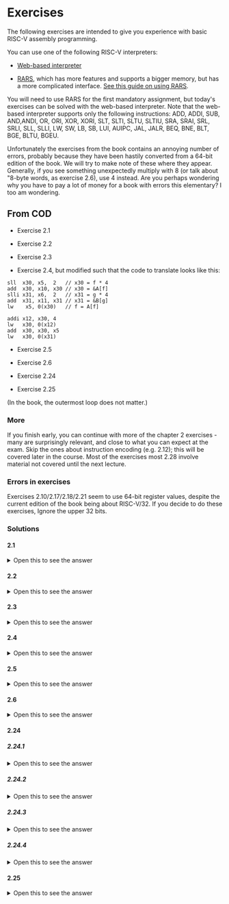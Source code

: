 # Exercises

The following exercises are intended to give you experience with basic
RISC-V assembly programming.

You can use one of the following RISC-V interpreters:

* [Web-based interpreter](https://www.cs.cornell.edu/courses/cs3410/2019sp/riscv/interpreter/)

* [RARS](https://github.com/TheThirdOne/rars), which has more features
and supports a bigger memory, but has a more complicated interface.
[See this guide on using RARS](../../rars.md).

You will need to use RARS for the first mandatory assignment, but
today's exercises can be solved with the web-based interpreter.  Note
that the web-based interpreter supports only the following
instructions: ADD, ADDI, SUB, AND,ANDI, OR, ORI, XOR, XORI, SLT, SLTI,
SLTU, SLTIU, SRA, SRAI, SRL, SRLI, SLL, SLLI, LW, SW, LB, SB, LUI,
AUIPC, JAL, JALR, BEQ, BNE, BLT, BGE, BLTU, BGEU.

Unfortunately the exercises from the book contains an annoying number
of errors, probably because they have been hastily converted from a
64-bit edition of the book.  We will try to make note of these where
they appear.  Generally, if you see something unexpectedly multiply
with 8 (or talk about "8-byte words, as exercise 2.6), use 4 instead.
Are you perhaps wondering why you have to pay a lot of money for a
book with errors this elementary?  I too am wondering.

## From COD

* Exercise 2.1

* Exercise 2.2

* Exercise 2.3

* Exercise 2.4, but modified such that the code to translate looks like this:

```
sll  x30, x5,  2   // x30 = f * 4
add  x30, x10, x30 // x30 = &A[f]
slli x31, x6,  2   // x31 = g * 4
add  x31, x11, x31 // x31 = &B[g]
lw    x5, 0(x30)   // f = A[f]

addi x12, x30, 4
lw   x30, 0(x12)
add  x30, x30, x5
lw   x30, 0(x31)
```

* Exercise 2.5

* Exercise 2.6

* Exercise 2.24

* Exercise 2.25

(In the book, the outermost loop does not matter.)

### More

If you finish early, you can continue with more of the chapter 2
exercises - many are surprisingly relevant, and close to what you can
expect at the exam.  Skip the ones about instruction encoding
(e.g. 2.12); this will be covered later in the course.  Most of the
exercises most 2.28 involve material not covered until the next
lecture.

### Errors in exercises

Exercises 2.10/2.17/2.18/2.21 seem to use 64-bit register values, despite
the current edition of the book being about RISC-V/32.  If you decide
to do these exercises, Ignore the upper 32 bits.

### Solutions

#### 2.1

<details>
<summary>Open this to see the answer</summary>

```
addi x7, x7, -5
add  x5, x6, x7
```

Note that I overwrite the value of `h` - depending on the context,
this may or may not be acceptable.  (Consider: when is it acceptable?)

</details>

#### 2.2

<details>
<summary>Open this to see the answer</summary>

```
f = g + h + i
```

</details>

#### 2.3

<details>
<summary>Open this to see the answer</summary>

Assuming `A` and `B` are byte arrays:

```
sub  x5, x28, x29  // f = i - j
add  x5, x5, x10   // f = f + A
lw   x5, 0(x5)     // f = Mem[f]
sw   x5, 8(x11)    // Mem[B+8] = f
```

If `A` and `B` are `int` arrays, the indexes have to be multiplied by
`sizeof int` (4) to obtain the right memory offset:

```
sub  x5, x28, x29  // f = i - j
slli x5, x5, 2     // f = f * 4
add  x5, x5, x10   // f = f + A
lw   x5, 0(x5)     // f = Mem[f]
sw   x5, 32(x11)   // Mem[B+32] = f
```

</details>

#### 2.4

<details>
<summary>Open this to see the answer</summary>


```
A[A[f+1]]
```

</details>

#### 2.5

<details>
<summary>Open this to see the answer</summary>


Little endian:

```
Address   Byte
0           12
1           ef
2           cd
3           ab
```

Big endian:

```
Address   Byte
0           ab
1           cd
2           ef
3           12
```

</details>

#### 2.6

<details>
<summary>Open this to see the answer</summary>

Multiply the value of each symbol with its *weight*, which is `16**i`
for the *i*ith symbol counting from the right (*least significant
symbol*).

* 0x2 \* 0 = 2
* 0x1 \* 16 = 1
* 0xf \* 256 = 3840
* 0xe \* 4096 = 57344
* ...

2 + 1 + 3840 + 57344 + ... = 2882400018

</details>

#### 2.24

##### 2.24.1

<details>
<summary>Open this to see the answer</summary>

20

You can experimentally test this by adding the following instructions
before the loop so you can run it:

```
addi    x6, x0, 10
addi    x5, x0, 0
```

</details>

##### 2.24.2

<details>
<summary>Open this to see the answer</summary>

```C
while (i != 0) {
  i = i - 1;
  acc = acc + 2;
}
```

</details>

##### 2.24.3

<details>
<summary>Open this to see the answer</summary>

Each iteration where the loop is taken requires four instructions: one
`beq`, two `addi`, and one `jal`.  We then perform a final `beq` when
`x6` is zero.  Thus, `N*4+1` instructions are executed.

</details>

##### 2.24.4

<details>
<summary>Open this to see the answer</summary>

```C
while (i >= 0) {
  i = i - 1;
  acc = acc + 2;
}
```

</details>

#### 2.25

<details>
<summary>Open this to see the answer</summary>

```
LOOP0:  beq x7, x5, DONE0
        addi x29, x0, 0
LOOP1:  beq x29, x6, DONE1
        slli x30, x29, 2
        slli x30, x30, 2
        add x30, x10, x30
        add x31, x7, x29,
        sw x31 0(x30)
        addi x29, x29, 1
        jal x0, LOOP1
DONE1:
        addi x7, x7, 1
        jal x0, LOOP0
DONE0:
```

We can run it in RARS by adding more code before the outer loop:

```
        addi x5, x0, 4
        addi x6, x0, 3
        addi x7, x0, 0
        addi sp, sp, -48
        addi x10, sp, 0
```

This initialises the registers (`a=4`, `b=3`).  The array `D` is
stored on the stack, by first subtracting 48 from `sp`, and then using
`sp` as the base address of the array (by copying it to `x10`).  If we
put the above in a file `225.s`, we can run it with RARS on the
command line as follows:

    rars 225.s

(Or maybe `java -jar rars.jar 225.s` depending on how you install it.)

This will not be terribly interesting as it will show no output.  We
can also ask RARS to print the contents of a specific range of memory
after execution:

    rars 0x7fffefcc-0x7fffeffc 225.s

</details>
